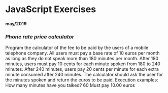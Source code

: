 # JavaScript Exercises
#### may/2019

### ***Phone rate price calculator***

Program the calculator of the fee to be paid by the users of a mobile telephone company. All users must pay a base rate of 10 euros per month as long as they do not speak more than 180 minutes per month. After 180 minutes, users must pay 10 cents for each minute spoken from 180 to 240 minutes.
After 240 minutes, users pay 20 cents per minute for each extra minute consumed after 240 minutes.
The calculator should ask the user for the minutes spoken and return the euros to be paid.
Execution examples:
How many minutes have you talked? 60
Must pay 10.00 euros
